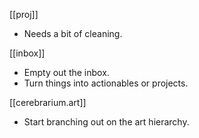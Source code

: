 
[[proj]]
- Needs a bit of cleaning.

[[inbox]]
- Empty out the inbox.
- Turn things into actionables or projects.

[[cerebrarium.art]]
- Start branching out on the art hierarchy.
